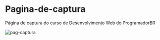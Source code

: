 # Pagina-de-captura
Página de captura do curso de Desenvolvimento Web do ProgramadorBR


![pag-captura](https://user-images.githubusercontent.com/99504975/153779035-afd125e2-72cb-479a-bc0b-680490d59ad5.png)
